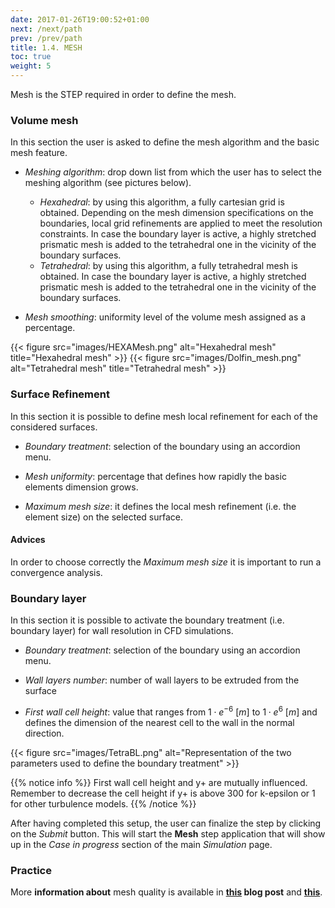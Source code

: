```yaml
---
date: 2017-01-26T19:00:52+01:00
next: /next/path
prev: /prev/path
title: 1.4. MESH
toc: true
weight: 5
---
```


Mesh is the STEP required in order to define the mesh.

### Volume mesh

In this section the user is asked to define the mesh algorithm and the basic mesh feature.

- *Meshing algorithm*: drop down list from which the user has to select the meshing algorithm (see pictures below).
	- *Hexahedral*: by using this algorithm, a fully cartesian grid is obtained. Depending on the mesh dimension specifications on the boundaries, local grid refinements are applied to meet the resolution constraints. In case the boundary layer is active, a highly stretched prismatic mesh is added to the tetrahedral one in the vicinity of the boundary surfaces.
	- *Tetrahedral*: by using this algorithm, a fully tetrahedral mesh is obtained. In case the boundary layer is active, a highly stretched prismatic mesh is added to the tetrahedral one in the vicinity of the boundary surfaces.

- *Mesh smoothing*: uniformity level of the volume mesh assigned as a percentage.

{{< figure src="images/HEXAMesh.png" alt="Hexahedral mesh" title="Hexahedral mesh" >}}
{{< figure src="images/Dolfin_mesh.png" alt="Tetrahedral mesh" title="Tetrahedral mesh" >}}

### Surface Refinement

In this section it is possible to define mesh local refinement for each of the considered surfaces.

- *Boundary treatment*: selection of the boundary using an accordion menu.

- *Mesh uniformity*: percentage that defines how rapidly the basic elements dimension grows.

- *Maximum mesh size*: it defines the local mesh refinement (i.e. the element size) on the selected surface.

#### Advices

In order to choose correctly the *Maximum mesh size* it is important to run a convergence analysis.

### Boundary layer

In this section it is possible to activate the boundary treatment (i.e. boundary layer) for wall resolution in CFD simulations.

- *Boundary treatment*: selection of the boundary using an accordion menu.

- *Wall layers number*: number of wall layers to be extruded from the surface

- *First wall cell height*: value that ranges from $1\cdot e^{-6}\ [m]$ to $1\cdot e^6\ [m]$ and defines the dimension of the nearest cell to the wall in the normal direction.

{{< figure src="images/TetraBL.png" alt="Representation of the two parameters used to define the boundary treatment" >}}

{{% notice info %}}
First wall cell height and y+ are mutually influenced. Remember to decrease the cell height if y+ is above 300 for k-epsilon or 1 for other turbulence models.
{{% /notice %}}

After having completed this setup, the user can finalize the step by clicking on the *Submit* button. This will start the **Mesh** step application that will show up in the *Case in progress* section of the main *Simulation* page.

### Practice

More **information about** mesh quality is available in **[this](https://conself.com/blog/4-mesh-issues-poor-accuracy/) blog post** and **[this](https://conself.com/blog/what-is-boundary-layer-and-how-can-you-handle-it/)**.

